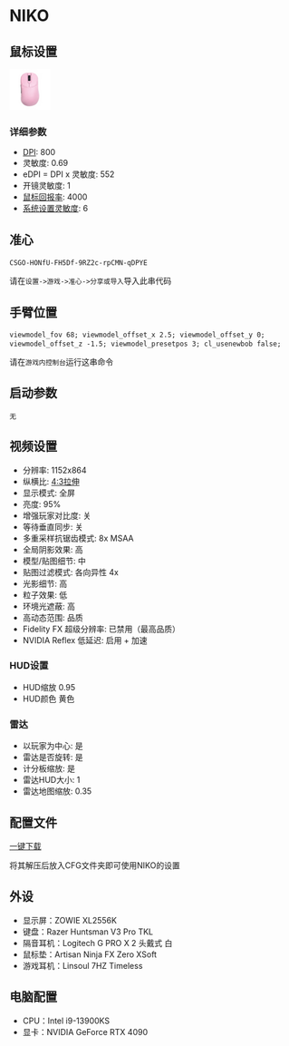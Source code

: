 # NIKO

## 鼠标设置

![VAXEE ZYGEN NP-01 WIRELESS 粉色](mouse.png)

### 详细参数

+ [DPI](https://baike.baidu.com/item/%E9%BC%A0%E6%A0%87%E5%88%86%E8%BE%A8%E7%8E%87/1230193): 800
+ 灵敏度: 0.69
+ eDPI = DPI x 灵敏度: 552
+ 开镜灵敏度: 1
+ [鼠标回报率](https://baike.baidu.com/item/%E9%BC%A0%E6%A0%87%E5%9B%9E%E6%8A%A5%E7%8E%87/4562980): 4000
+ [系统设置灵敏度](https://mbd.baidu.com/newspage/data/dtlandingsuper?nid=dt_4647532271748526525): 6

## 准心

`CSGO-HONfU-FH5Df-9RZ2c-rpCMN-qDPYE`

请在`设置->游戏->准心->分享或导入`导入此串代码

## 手臂位置

```
viewmodel_fov 68; viewmodel_offset_x 2.5; viewmodel_offset_y 0; viewmodel_offset_z -1.5; viewmodel_presetpos 3; cl_usenewbob false;
```

请在`游戏内控制台`运行这串命令

## 启动参数

`无`

## 视频设置

+ 分辨率: 1152x864
+ 纵横比: [4:3拉伸](https://www.bilibili.com/video/BV1Ep4y1e77S)
+ 显示模式: 全屏
+ 亮度: 95%
+ 增强玩家对比度: 关
+ 等待垂直同步: 关
+ 多重采样抗锯齿模式: 8x MSAA
+ 全局阴影效果: 高
+ 模型/贴图细节: 中
+ 贴图过滤模式: 各向异性 4x
+ 光影细节: 高
+ 粒子效果: 低
+ 环境光遮蔽: 高
+ 高动态范围: 品质
+ Fidelity FX 超级分辨率: 已禁用（最高品质）
+ NVIDIA Reflex 低延迟: 启用 + 加速

### HUD设置

+ HUD缩放 0.95
+ HUD颜色 黄色

### 雷达

+ 以玩家为中心: 是
+ 雷达是否旋转: 是
+ 计分板缩放: 是
+ 雷达HUD大小: 1
+ 雷达地图缩放: 0.35

## 配置文件

[一键下载](https://prosettings.net/wp-content/uploads/niko.zip?lastmod=2023-10-16+00%3A39%3A43)

将其解压后放入CFG文件夹即可使用NIKO的设置

## 外设

+ 显示屏：ZOWIE XL2556K
+ 键盘：Razer Huntsman V3 Pro TKL
+ 隔音耳机：Logitech G PRO X 2 头戴式 白
+ 鼠标垫：Artisan Ninja FX Zero XSoft
+ 游戏耳机：Linsoul 7HZ Timeless

## 电脑配置

+ CPU：Intel i9-13900KS
+ 显卡：NVIDIA GeForce RTX 4090